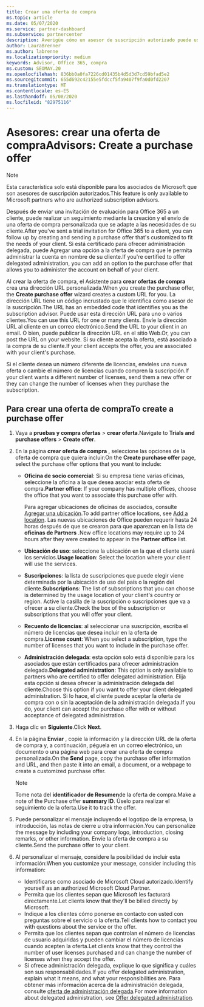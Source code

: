 ```yaml
---
title: Crear una oferta de compra
ms.topic: article
ms.date: 05/07/2020
ms.service: partner-dashboard
ms.subservice: partnercenter
description: Averigüe cómo un asesor de suscripción autorizado puede usar el centro de partners para crear una oferta de compra y una dirección URL personalizada para incluirlas en las invitaciones de evaluación de Office 365.
author: LauraBrenner
ms.author: labrenne
ms.localizationpriority: medium
keywords: Advisor, Office 365, compra
ms.custom: SEOMAY.20
ms.openlocfilehash: 836bb0a0fa7226cd01435b4d5d3d7cd59bfad5e2
ms.sourcegitcommit: 655d692c42155e5fdccf5fa9407f9fa0d0fd2207
ms.translationtype: MT
ms.contentlocale: es-ES
ms.lasthandoff: 05/08/2020
ms.locfileid: "82975116"
---
```

# <a name="advisors-create-a-purchase-offer"></a><span data-ttu-id="47733-104">Asesores: crear una oferta de compra</span><span class="sxs-lookup"><span data-stu-id="47733-104">Advisors: Create a purchase offer</span></span>

> [!NOTE]
> <span data-ttu-id="47733-105">Esta característica solo está disponible para los asociados de Microsoft que son asesores de suscripción autorizados.</span><span class="sxs-lookup"><span data-stu-id="47733-105">This feature is only available to Microsoft partners who are authorized subscription advisors.</span></span>

<span data-ttu-id="47733-106">Después de enviar una invitación de evaluación para Office 365 a un cliente, puede realizar un seguimiento mediante la creación y el envío de una oferta de compra personalizada que se adapte a las necesidades de su cliente.</span><span class="sxs-lookup"><span data-stu-id="47733-106">After you've sent a trial invitation for Office 365 to a client, you can follow up by creating and sending a purchase offer that's customized to fit the needs of your client.</span></span> <span data-ttu-id="47733-107">Si está certificado para ofrecer administración delegada, puede Agregar una opción a la oferta de compra que le permita administrar la cuenta en nombre de su cliente.</span><span class="sxs-lookup"><span data-stu-id="47733-107">If you're certified to offer delegated administration, you can add an option to the purchase offer that allows you to administer the account on behalf of your client.</span></span>

<span data-ttu-id="47733-108">Al crear la oferta de compra, el Asistente para **crear ofertas de compra** crea una dirección URL personalizada.</span><span class="sxs-lookup"><span data-stu-id="47733-108">When you create the purchase offer, the **Create purchase offer** wizard creates a custom URL for you.</span></span> <span data-ttu-id="47733-109">La dirección URL tiene un código incrustado que le identifica como asesor de la suscripción.</span><span class="sxs-lookup"><span data-stu-id="47733-109">The URL has an embedded code that identifies you as the subscription advisor.</span></span> <span data-ttu-id="47733-110">Puede usar esta dirección URL para uno o varios clientes.</span><span class="sxs-lookup"><span data-stu-id="47733-110">You can use this URL for one or many clients.</span></span> <span data-ttu-id="47733-111">Envíe la dirección URL al cliente en un correo electrónico.</span><span class="sxs-lookup"><span data-stu-id="47733-111">Send the URL to your client in an email.</span></span> <span data-ttu-id="47733-112">O bien, puede publicar la dirección URL en el sitio Web.</span><span class="sxs-lookup"><span data-stu-id="47733-112">Or, you can post the URL on your website.</span></span> <span data-ttu-id="47733-113">Si su cliente acepta la oferta, está asociado a la compra de su cliente.</span><span class="sxs-lookup"><span data-stu-id="47733-113">If your client accepts the offer, you are associated with your client's purchase.</span></span>

<span data-ttu-id="47733-114">Si el cliente desea un número diferente de licencias, envíeles una nueva oferta o cambie el número de licencias cuando compren la suscripción.</span><span class="sxs-lookup"><span data-stu-id="47733-114">If your client wants a different number of licenses, send them a new offer or they can change the number of licenses when they purchase the subscription.</span></span> 

## <a name="to-create-a-purchase-offer"></a><span data-ttu-id="47733-115">Para crear una oferta de compra</span><span class="sxs-lookup"><span data-stu-id="47733-115">To create a purchase offer</span></span>

1. <span data-ttu-id="47733-116">Vaya a **pruebas y compra ofertas** > **crear oferta**.</span><span class="sxs-lookup"><span data-stu-id="47733-116">Navigate to **Trials and purchase offers** > **Create offer**.</span></span>

2. <span data-ttu-id="47733-117">En la página **crear oferta de compra** , seleccione las opciones de la oferta de compra que quiera incluir:</span><span class="sxs-lookup"><span data-stu-id="47733-117">On the **Create purchase offer** page, select the purchase offer options that you want to include:</span></span>

    - <span data-ttu-id="47733-118">**Oficina de socio comercial**: Si su empresa tiene varias oficinas, seleccione la oficina a la que desea asociar esta oferta de compra.</span><span class="sxs-lookup"><span data-stu-id="47733-118">**Partner office**: If your company has multiple offices, choose the office that you want to associate this purchase offer with.</span></span>

        <span data-ttu-id="47733-119">Para agregar ubicaciones de oficinas de asociados, consulte [Agregar una ubicación](manage-locations.md).</span><span class="sxs-lookup"><span data-stu-id="47733-119">To add partner office locations, see [Add a location](manage-locations.md).</span></span> <span data-ttu-id="47733-120">Las nuevas ubicaciones de Office pueden requerir hasta 24 horas después de que se crearon para que aparezcan en la lista de **oficinas de Partners** .</span><span class="sxs-lookup"><span data-stu-id="47733-120">New office locations may require up to 24 hours after they were created to appear in the **Partner office** list.</span></span>

    - <span data-ttu-id="47733-121">**Ubicación de uso**: seleccione la ubicación en la que el cliente usará los servicios.</span><span class="sxs-lookup"><span data-stu-id="47733-121">**Usage location**: Select the location where your client will use the services.</span></span>
    - <span data-ttu-id="47733-122">**Suscripciones**: la lista de suscripciones que puede elegir viene determinada por la ubicación de uso del país o la región del cliente.</span><span class="sxs-lookup"><span data-stu-id="47733-122">**Subscriptions**: The list of subscriptions that you can choose is determined by the usage location of your client's country or region.</span></span> <span data-ttu-id="47733-123">Active la casilla de la suscripción o suscripciones que va a ofrecer a su cliente.</span><span class="sxs-lookup"><span data-stu-id="47733-123">Check the box of the subscription or subscriptions that you will offer your client.</span></span>
    - <span data-ttu-id="47733-124">**Recuento de licencias**: al seleccionar una suscripción, escriba el número de licencias que desea incluir en la oferta de compra.</span><span class="sxs-lookup"><span data-stu-id="47733-124">**License count**: When you select a subscription, type the number of licenses that you want to include in the purchase offer.</span></span>
    - <span data-ttu-id="47733-125">**Administración delegada**: esta opción solo está disponible para los asociados que están certificados para ofrecer administración delegada.</span><span class="sxs-lookup"><span data-stu-id="47733-125">**Delegated administration**: This option is only available to partners who are certified to offer delegated administration.</span></span> <span data-ttu-id="47733-126">Elija esta opción si desea ofrecer la administración delegada del cliente.</span><span class="sxs-lookup"><span data-stu-id="47733-126">Choose this option if you want to offer your client delegated administration.</span></span> <span data-ttu-id="47733-127">Si lo hace, el cliente puede aceptar la oferta de compra con o sin la aceptación de la administración delegada.</span><span class="sxs-lookup"><span data-stu-id="47733-127">If you do, your client can accept the purchase offer with or without acceptance of delegated administration.</span></span>

3. <span data-ttu-id="47733-128">Haga clic en **Siguiente**.</span><span class="sxs-lookup"><span data-stu-id="47733-128">Click **Next**.</span></span>

4. <span data-ttu-id="47733-129">En la página **Enviar** , copie la información y la dirección URL de la oferta de compra y, a continuación, péguela en un correo electrónico, un documento o una página web para crear una oferta de compra personalizada.</span><span class="sxs-lookup"><span data-stu-id="47733-129">On the **Send** page, copy the purchase offer information and URL, and then paste it into an email, a document, or a webpage to create a customized purchase offer.</span></span>

    > [!NOTE]
    > <span data-ttu-id="47733-130">Tome nota del **identificador de Resumen**de la oferta de compra.</span><span class="sxs-lookup"><span data-stu-id="47733-130">Make a note of the Purchase offer **summary ID**.</span></span> <span data-ttu-id="47733-131">Úselo para realizar el seguimiento de la oferta.</span><span class="sxs-lookup"><span data-stu-id="47733-131">Use it to track the offer.</span></span>

5. <span data-ttu-id="47733-132">Puede personalizar el mensaje incluyendo el logotipo de la empresa, la introducción, las notas de cierre u otra información.</span><span class="sxs-lookup"><span data-stu-id="47733-132">You can personalize the message by including your company logo, introduction, closing remarks, or other information.</span></span> <span data-ttu-id="47733-133">Envíe la oferta de compra a su cliente.</span><span class="sxs-lookup"><span data-stu-id="47733-133">Send the purchase offer to your client.</span></span>

6. <span data-ttu-id="47733-134">Al personalizar el mensaje, considere la posibilidad de incluir esta información:</span><span class="sxs-lookup"><span data-stu-id="47733-134">When you customize your message, consider including this information:</span></span>

    - <span data-ttu-id="47733-135">Identificarse como asociado de Microsoft Cloud autorizado.</span><span class="sxs-lookup"><span data-stu-id="47733-135">Identify yourself as an authorized Microsoft Cloud Partner.</span></span>
    - <span data-ttu-id="47733-136">Permita que los clientes sepan que Microsoft les facturará directamente.</span><span class="sxs-lookup"><span data-stu-id="47733-136">Let clients know that they'll be billed directly by Microsoft.</span></span>
    - <span data-ttu-id="47733-137">Indique a los clientes cómo ponerse en contacto con usted con preguntas sobre el servicio o la oferta.</span><span class="sxs-lookup"><span data-stu-id="47733-137">Tell clients how to contact you with questions about the service or the offer.</span></span>
    - <span data-ttu-id="47733-138">Permita que los clientes sepan que controlan el número de licencias de usuario adquiridas y pueden cambiar el número de licencias cuando acepten la oferta.</span><span class="sxs-lookup"><span data-stu-id="47733-138">Let clients know that they control the number of user licenses purchased and can change the number of licenses when they accept the offer.</span></span>
    - <span data-ttu-id="47733-139">Si ofrece administración delegada, explique lo que significa y cuáles son sus responsabilidades.</span><span class="sxs-lookup"><span data-stu-id="47733-139">If you offer delegated administration, explain what it means, and what your responsibilities are.</span></span> <span data-ttu-id="47733-140">Para obtener más información acerca de la administración delegada, consulte [oferta de administración delegada](customers_revoke_admin_privileges.md).</span><span class="sxs-lookup"><span data-stu-id="47733-140">For more information about delegated administration, see [Offer delegated administration](customers_revoke_admin_privileges.md).</span></span>